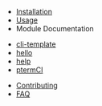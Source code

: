 - [Installation](installation.md)
- [Usage](usage.md)
- Module Documentation
<!-- <<<PTERM-CI-COMMANDS-START>>> -->
  - [cli-template](commands/cli-template.md)
  - [hello](commands/hello.md)
  - [help](commands/help.md)
  - [ptermCI](commands/ptermCI.md)
<!-- <<<PTERM-CI-COMMANDS-END>>> -->
- [Contributing](CONTRIBUTING.md)
- [FAQ](faq.md)
